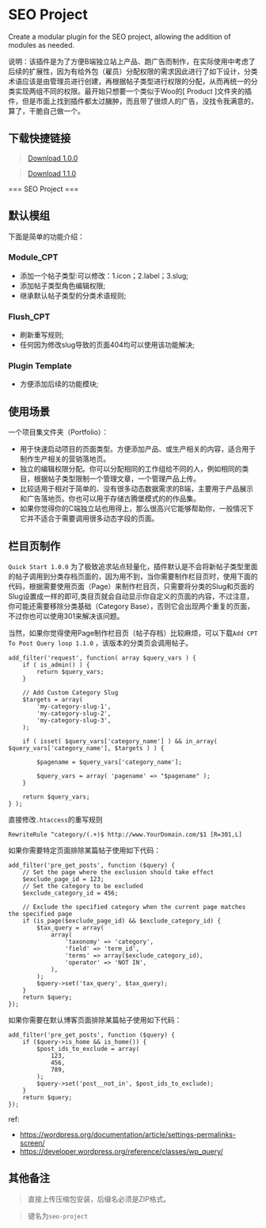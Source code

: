 # SEO Project
Create a modular plugin for the SEO project, allowing the addition of modules as needed.

说明：该插件是为了方便B端独立站上产品、跑广告而制作，在实际使用中考虑了后续的扩展性，因为有给外包（雇员）分配权限的需求因此进行了如下设计，分类术语应该是由管理员进行创建，再根据帖子类型进行权限的分配，从而再统一的分类实现两组不同的权限。最开始只想要一个类似于Woo的[ Product ]文件夹的插件，但是市面上找到插件都太过臃肿，而且带了很烦人的广告，没找令我满意的，算了，干脆自己做一个。
## 下载快捷链接
> [Download 1.0.0](https://github.com/roambiz/seo-project/releases/tag/1.0.0)

> [Download 1.1.0](https://github.com/roambiz/seo-project/releases/tag/1.1.0)

=== SEO Project ===

## 默认模组
下面是简单的功能介绍：
### Module_CPT
+ 添加一个帖子类型:可以修改：1.icon；2.label；3.slug;
+ 添加帖子类型角色编辑权限;
+ 继承默认帖子类型的分类术语规则;
### Flush_CPT
+ 刷新重写规则;
+ 任何因为修改slug导致的页面404均可以使用该功能解决;
### Plugin Template
+ 方便添加后续的功能模块;

## 使用场景
一个项目集文件夹（Portfolio）：
* 用于快速启动项目的页面类型。方便添加产品、或生产相关的内容，适合用于制作生产相关的营销落地页。
* 独立的编辑权限分配。你可以分配相同的工作组给不同的人，例如相同的类目，根据帖子类型限制一个管理文章，一个管理产品上传。
* 比较适用于相对于简单的、没有很多动态数据需求的B端，主要用于产品展示和广告落地页。你也可以用于存储古腾堡模式的的作品集。
* 如果你觉得你的C端独立站也用得上，那么很高兴它能够帮助你，一般情况下它并不适合于需要调用很多动态字段的页面。

## 栏目页制作
`Quick Start 1.0.0` 为了极致追求站点轻量化，插件默认是不会将新帖子类型里面的帖子调用到分类存档页面的，因为用不到，当你需要制作栏目页时，使用下面的代码，根据需要使用页面（Page）来制作栏目页，只需要将分类的Slug和页面的Slug设置成一样的即可,类目页就会自动显示你自定义的页面的内容，不过注意，你可能还需要移除分类基础（Category Base），否则它会出现两个重复的页面，不过你也可以使用301来解决该问题。

当然，如果你觉得使用Page制作栏目页（帖子存档）比较麻烦，可以下载`Add CPT To Post Query loop 1.1.0` ，该版本的分类页会调用帖子。
```
add_filter('request', function( array $query_vars ) {
    if ( is_admin() ) {
        return $query_vars;
    }

    // Add Custom Category Slug
    $targets = array(
        'my-category-slug-1',
        'my-category-slug-2',
        'my-category-slug-3',
    );

    if ( isset( $query_vars['category_name'] ) && in_array( $query_vars['category_name'], $targets ) ) {
        
        $pagename = $query_vars['category_name'];

        $query_vars = array( 'pagename' => "$pagename" );
    }

    return $query_vars;
} );
```
直接修改`.htaccess`的重写规则
```
RewriteRule ^category/(.+)$ http://www.YourDomain.com/$1 [R=301,L]
```
如果你需要特定页面排除某篇帖子使用如下代码：
```
add_filter('pre_get_posts', function ($query) {
    // Set the page where the exclusion should take effect
    $exclude_page_id = 123; 
    // Set the category to be excluded
    $exclude_category_id = 456;

    // Exclude the specified category when the current page matches the specified page
    if (is_page($exclude_page_id) && $exclude_category_id) {
        $tax_query = array(
            array(
                'taxonomy' => 'category',
                'field' => 'term_id',
                'terms' => array($exclude_category_id),
                'operator' => 'NOT IN',
            ),
        );
        $query->set('tax_query', $tax_query);
    }
    return $query;
});
```
如果你需要在默认博客页面排除某篇帖子使用如下代码：
```
add_filter('pre_get_posts', function ($query) {
    if ($query->is_home && is_home()) {
        $post_ids_to_exclude = array(
            123,
            456,
            789,
        );
        $query->set('post__not_in', $post_ids_to_exclude);
    }
    return $query;
});
```
ref:
- https://wordpress.org/documentation/article/settings-permalinks-screen/
- https://developer.wordpress.org/reference/classes/wp_query/

## 其他备注
>直接上传压缩包安装，后缀名必须是ZIP格式。

>键名为`seo-project`